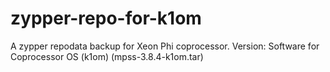 # zypper-repo-for-k1om

A zypper repodata backup for Xeon Phi coprocessor.
Version: Software for Coprocessor OS (k1om) (mpss-3.8.4-k1om.tar)